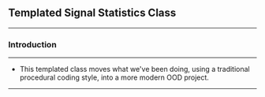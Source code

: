 ## Templated Signal Statistics Class
---
### Introduction
---
* This templated class moves what we've been doing, using a traditional procedural coding style, into a more modern OOD project.
---
